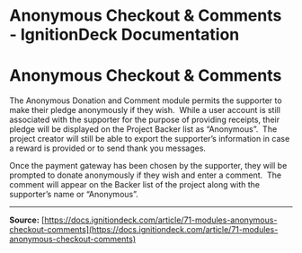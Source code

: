 # Anonymous Checkout & Comments - IgnitionDeck Documentation

# Anonymous Checkout & Comments

[](javascript:window.print())
The Anonymous Donation and Comment module permits the supporter to make their pledge anonymously if they wish.  While a user account is still associated with the supporter for the purpose of providing receipts, their pledge will be displayed on the Project Backer list as “Anonymous”.  The project creator will still be able to export the supporter’s information in case a reward is provided or to send thank you messages.

Once the payment gateway has been chosen by the supporter, they will be prompted to donate anonymously if they wish and enter a comment.  The comment will appear on the Backer list of the project along with the supporter’s name or “Anonymous”.



---
**Source:** [https://docs.ignitiondeck.com/article/71-modules-anonymous-checkout-comments](https://docs.ignitiondeck.com/article/71-modules-anonymous-checkout-comments)
